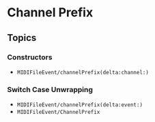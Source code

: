 # Channel Prefix

## Topics

### Constructors

- ``MIDIFileEvent/channelPrefix(delta:channel:)``

### Switch Case Unwrapping

- ``MIDIFileEvent/channelPrefix(delta:event:)``
- ``MIDIFileEvent/ChannelPrefix``

